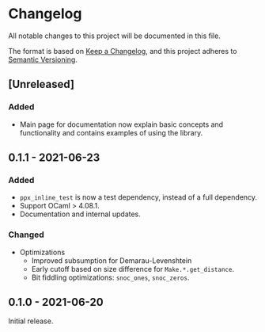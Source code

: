 # Changelog
All notable changes to this project will be documented in this file.

The format is based on [Keep a Changelog](https://keepachangelog.com/en/1.0.0/),
and this project adheres to [Semantic Versioning](https://semver.org/spec/v2.0.0.html).

## [Unreleased]
### Added
- Main page for documentation now explain basic concepts and functionality and
  contains examples of using the library.

## 0.1.1 - 2021-06-23
### Added
- `ppx_inline_test` is now a test dependency, instead of a full dependency.
- Support OCaml > 4.08.1.
- Documentation and internal updates.

### Changed
- Optimizations
  - Improved subsumption for Demarau-Levenshtein
  - Early cutoff based on size difference for `Make.*.get_distance`.
  - Bit fiddling optimizations: `snoc_ones`, `snoc_zeros`.

## 0.1.0 - 2021-06-20

Initial release.
